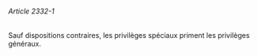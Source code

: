 ###### Article 2332-1

Sauf dispositions contraires, les privilèges spéciaux priment les privilèges généraux.

